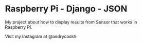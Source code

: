 # Raspberry Pi - Django - JSON 
My project about how to display results from Sensor that works in Raspberry Pi.

Visit my Instagram at @andrycodsh
